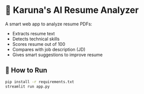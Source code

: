 # 📄 Karuna's AI Resume Analyzer

A smart web app to analyze resume PDFs:
- Extracts resume text
- Detects technical skills
- Scores resume out of 100
- Compares with job description (JD)
- Gives smart suggestions to improve resume

## 🚀 How to Run

```bash
pip install -r requirements.txt
streamlit run app.py
